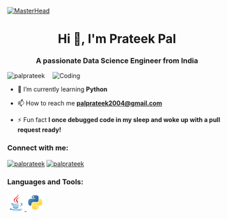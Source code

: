 [![MasterHead](https://nielseniq.com/wp-content/uploads/sites/4/2021/02/data-science-icon-animation-banner-clockwise-4.gif)]()
<h1 align="center">Hi 👋, I'm Prateek Pal</h1>
<h3 align="center">A passionate Data Science Engineer from India</h3>
<img align="right" alt="Coding" width="400" src="https://miro.medium.com/v2/resize:fit:1400/1*4fNBO_UDYEVxM0E5T2FyJQ.gif">

<p align="left"> <img src="https://komarev.com/ghpvc/?username=palprateek&label=Profile%20views&color=0e75b6&style=flat" alt="palprateek" /> </p>

- 🌱 I’m currently learning **Python**

- 📫 How to reach me **palprateek2004@gmail.com**

- ⚡ Fun fact **I once debugged code in my sleep and woke up with a pull request ready!**

<h3 align="left">Connect with me:</h3>
<p align="left">
<a href="https://www.hackerrank.com/palprateek2004" target="blank"><img align="center" src="https://raw.githubusercontent.com/rahuldkjain/github-profile-readme-generator/master/src/images/icons/Social/hackerrank.svg" alt="palprateek" height="30" width="40" /></a>
<a href="https://www.leetcode.com/palprateek" target="blank"><img align="center" src="https://raw.githubusercontent.com/rahuldkjain/github-profile-readme-generator/master/src/images/icons/Social/leet-code.svg" alt="palprateek" height="30" width="40" /></a>
</p>

<h3 align="left">Languages and Tools:</h3>
<p align="left"> <a href="https://www.java.com" target="_blank" rel="noreferrer"> <img src="https://raw.githubusercontent.com/devicons/devicon/master/icons/java/java-original.svg" alt="java" width="40" height="40"/> </a> <a href="https://www.python.org" target="_blank" rel="noreferrer"> <img src="https://raw.githubusercontent.com/devicons/devicon/master/icons/python/python-original.svg" alt="python" width="40" height="40"/> </a> </p>
